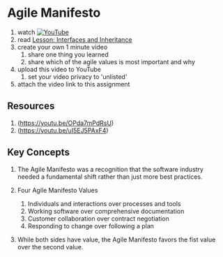 # Agile Manifesto

1. watch [![YouTube](https://i.ytimg.com/vi/rf8Gi2RLKWQ/default.jpg)](https://www.youtube.com/watch?v=rf8Gi2RLKWQ)
1. read [Lesson: Interfaces and Inheritance](https://docs.oracle.com/javase/tutorial/java/IandI/index.html)
2. create your own 1 minute video 
	1. share one thing you learned
	1. share which of the agile values is most important and why
3. upload this video to YouTube
	1. set your video privacy to 'unlisted'
4. attach the video link to this assignment

## Resources
1. (https://youtu.be/OPda7mPdRsU)
1. (https://youtu.be/uI5EJ5PAxF4)

## Key Concepts

1. The Agile Manifesto was a recognition that the software industry needed a fundamental shift rather than just more best practices.  

1. Four Agile Manifesto Values

    1. Individuals and interactions over processes and tools 
    1. Working software over comprehensive documentation 
    1. Customer collaboration over contract negotiation 
    1. Responding to change over following a plan

1. While both sides have value, the Agile Manifesto favors the fist value over the second value.  
